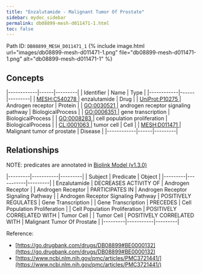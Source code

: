 ```yaml
---
title: "Enzalutamide - Malignant Tumor Of Prostate"
sidebar: mydoc_sidebar
permalink: db08899-mesh-d011471-1.html
toc: false 
---
```



Path ID: `DB08899_MESH_D011471_1`
{% include image.html url="images/db08899-mesh-d011471-1.png" file="db08899-mesh-d011471-1.png" alt="db08899-mesh-d011471-1" %}

## Concepts

|------------|------|---------|
| Identifier | Name | Type    |
|------------|------|---------|
| <a href="https://identifiers.org/MESH:C540278">MESH:C540278 </a> | enzalutamide | Drug |
| <a href="https://identifiers.org/UniProt:P10275">UniProt:P10275 </a> | Androgen receptor | Protein |
| <a href="https://identifiers.org/GO:0030521">GO:0030521 </a> | androgen receptor signaling pathway | BiologicalProcess |
| <a href="https://identifiers.org/GO:0006351">GO:0006351 </a> | gene transcription | BiologicalProcess |
| <a href="https://identifiers.org/GO:0008283">GO:0008283 </a> | cell population proliferation | BiologicalProcess |
| <a href="https://identifiers.org/CL:0001063">CL:0001063 </a> | tumor cell | Cell |
| <a href="https://identifiers.org/MESH:D011471">MESH:D011471 </a> | Malignant tumor of prostate | Disease |
|------------|------|---------|

## Relationships


NOTE: predicates are annotated in <a href="https://github.com/biolink/biolink-model/releases/tag/v1.3.0">Biolink Model (v1.3.0)</a>

|---------|-----------|---------|
| Subject | Predicate | Object  |
|---------|-----------|---------|
| Enzalutamide | DECREASES ACTIVITY OF | Androgen Receptor |
| Androgen Receptor | PARTICIPATES IN | Androgen Receptor Signaling Pathway |
| Androgen Receptor Signaling Pathway | POSITIVELY REGULATES | Gene Transcription |
| Gene Transcription | PRECEDES | Cell Population Proliferation |
| Cell Population Proliferation | POSITIVELY CORRELATED WITH | Tumor Cell |
| Tumor Cell | POSITIVELY CORRELATED WITH | Malignant Tumor Of Prostate |
|---------|-----------|---------|

Reference: 
  - [https://go.drugbank.com/drugs/DB08899#BE0000132](https://go.drugbank.com/drugs/DB08899#BE0000132)
  - [https://www.ncbi.nlm.nih.gov/pmc/articles/PMC3721441/](https://www.ncbi.nlm.nih.gov/pmc/articles/PMC3721441/)
